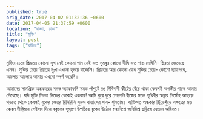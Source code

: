 ```yaml
---
published: true
orig_date: 2017-04-02 01:32:36 +0600
date: 2017-04-05 21:37:59 +0600
location: "বাড্ডা, ঢাকা"
title: "মুক্তি"
layout: post
tags: ["কবিতা"]
---
```

মুক্তির চেয়ে প্রিয়তর কোনো সুখ নেই
কোনো গান নেই এত সুমধুর
কোনো দীঘি এত শান্ত দেখিনি-
স্থিরতা জেনেছে এমন।
মুক্তির চেয়ে প্রিয়তর দুঃখ এখনো হৃদয়ে বাজেনি।
প্রিয়তর আর কোনো বোধ মুক্তির চেয়ে-
কোনো ছায়াপথে, আলোয় আলোয়
আমায় এখনো স্পর্শ করেনি।

আমাদের সামগ্রিক অন্ধকারের সমস্ত ক্যাকাফনি
সমস্ত পাঁশুটে রঙ
নির্বিবাদী কীটের বেঁচে থাকা
কেবলই অগভীর পাকে আমার গেঁথেছে।
যদি মুক্তি মিলত নিজের থেকেই একবার!
আমি ঘুরে ঘুরে মেহগনি বীজের মতন
পৃথিবীর স্বত্ত্বায় নির্মোহ আছড়ে পড়তে থেকে
কেবলই বুকের ভেতর রিনিরিনি
সুমন্দ বাতাসের গান-
শুনতাম।
ব্যক্তিগত অন্ধকার ছিঁড়েখুঁড়ে নক্ষত্রের মত
কেবল দীপ্তিমান সেইসব দিনে
বকুলের সুঘ্রাণে উপচিয়ে বুকের উঠোন
মহাবিশ্বে অবিমিশ্র ছড়িয়ে যেতাম অবিরত।


